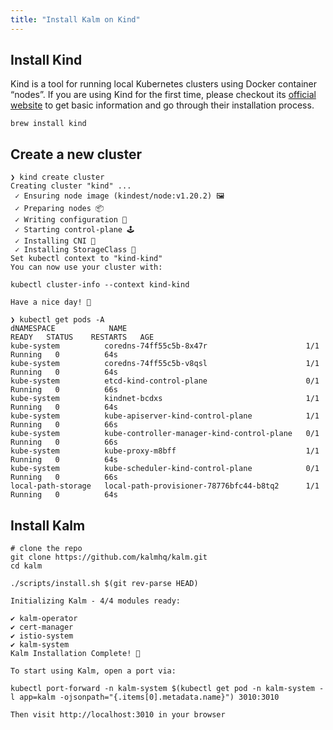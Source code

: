 ```yaml
---
title: "Install Kalm on Kind"
---
```


## Install Kind

Kind is a tool for running local Kubernetes clusters using Docker container “nodes”. If you are using Kind for the first time, please checkout its [official website](https://kind.sigs.k8s.io/docs/user/quick-start/) to get basic information and go through their installation process.

```
brew install kind
```

## Create a new cluster

```
❯ kind create cluster
Creating cluster "kind" ...
 ✓ Ensuring node image (kindest/node:v1.20.2) 🖼
 ✓ Preparing nodes 📦
 ✓ Writing configuration 📜
 ✓ Starting control-plane 🕹️
 ✓ Installing CNI 🔌
 ✓ Installing StorageClass 💾
Set kubectl context to "kind-kind"
You can now use your cluster with:

kubectl cluster-info --context kind-kind

Have a nice day! 👋

```

```
❯ kubectl get pods -A
dNAMESPACE            NAME                                         READY   STATUS    RESTARTS   AGE
kube-system          coredns-74ff55c5b-8x47r                      1/1     Running   0          64s
kube-system          coredns-74ff55c5b-v8qsl                      1/1     Running   0          64s
kube-system          etcd-kind-control-plane                      0/1     Running   0          66s
kube-system          kindnet-bcdxs                                1/1     Running   0          64s
kube-system          kube-apiserver-kind-control-plane            1/1     Running   0          66s
kube-system          kube-controller-manager-kind-control-plane   0/1     Running   0          66s
kube-system          kube-proxy-m8bff                             1/1     Running   0          64s
kube-system          kube-scheduler-kind-control-plane            0/1     Running   0          66s
local-path-storage   local-path-provisioner-78776bfc44-b8tq2      1/1     Running   0          64s
```

## Install Kalm

```
# clone the repo
git clone https://github.com/kalmhq/kalm.git
cd kalm
```

```
./scripts/install.sh $(git rev-parse HEAD)

Initializing Kalm - 4/4 modules ready:

✔ kalm-operator
✔ cert-manager
✔ istio-system
✔ kalm-system
Kalm Installation Complete! 🎉

To start using Kalm, open a port via:

kubectl port-forward -n kalm-system $(kubectl get pod -n kalm-system -l app=kalm -ojsonpath="{.items[0].metadata.name}") 3010:3010

Then visit http://localhost:3010 in your browser
```
